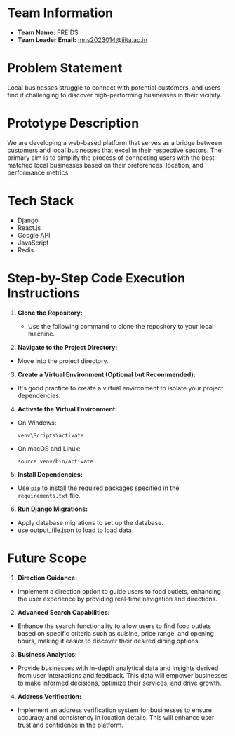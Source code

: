 # Team Information
- **Team Name:** FREIDS
- **Team Leader Email:** mns2023014@iiita.ac.in

# Problem Statement
Local businesses struggle to connect with potential customers, and users find it challenging to discover high-performing businesses in their vicinity.

# Prototype Description
We are developing a web-based platform that serves as a bridge between customers and local businesses that excel in their respective sectors. The primary aim is to simplify the process of connecting users with the best-matched local businesses based on their preferences, location, and performance metrics.

# Tech Stack
- Django
- React.js
- Google API
- JavaScript
- Redis

# Step-by-Step Code Execution Instructions
1. **Clone the Repository:**
   - Use the following command to clone the repository to your local machine.


2. **Navigate to the Project Directory:**
- Move into the project directory.


3. **Create a Virtual Environment (Optional but Recommended):**
- It's good practice to create a virtual environment to isolate your project dependencies.


4. **Activate the Virtual Environment:**
- On Windows:
  ```
  venv\Scripts\activate
  ```
- On macOS and Linux:
  ```
  source venv/bin/activate
  ```

5. **Install Dependencies:**
- Use `pip` to install the required packages specified in the `requirements.txt` file.

6. **Run Django Migrations:**
- Apply database migrations to set up the database.
- use output_file.json to load to load data



# Future Scope
1. **Direction Guidance:**
- Implement a direction option to guide users to food outlets, enhancing the user experience by providing real-time navigation and directions.

2. **Advanced Search Capabilities:**
- Enhance the search functionality to allow users to find food outlets based on specific criteria such as cuisine, price range, and opening hours, making it easier to discover their desired dining options.

3. **Business Analytics:**
- Provide businesses with in-depth analytical data and insights derived from user interactions and feedback. This data will empower businesses to make informed decisions, optimize their services, and drive growth.

4. **Address Verification:**
- Implement an address verification system for businesses to ensure accuracy and consistency in location details. This will enhance user trust and confidence in the platform.

